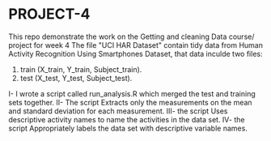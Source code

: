 # PROJECT-4

This repo demonstrate the work on the Getting and cleaning Data course/ project for week 4
The file "UCI HAR Dataset" contain tidy data from Human Activity Recognition Using Smartphones Dataset, that data inculde two files:
1. train (X_train, Y_train, Subject_train).
2. test (X_test, Y_test, Subject_test).


I- I wrote a script called run_analysis.R which merged the test and training sets together. 
II- The script Extracts only the measurements on the mean and standard deviation for each measurement.
III- the script Uses descriptive activity names to name the activities in the data set.
IV- the script Appropriately labels the data set with descriptive variable names.
